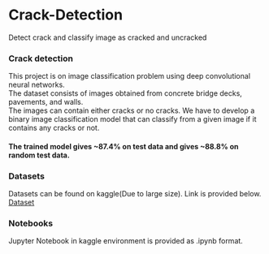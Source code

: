 # Crack-Detection
Detect crack and classify image as cracked and uncracked

### Crack detection
This project is on image classification problem using deep convolutional neural networks.\
The dataset consists of images obtained from concrete bridge decks, pavements, and walls.\
The images can contain either cracks or no cracks. We have to develop a binary image
classification model that can classify from a given image if it contains any cracks or not.
#### The trained model gives ~87.4% on test data and gives ~88.8% on random test data.

### Datasets
Datasets can be found on kaggle(Due to large size). Link is provided below.\
[Dataset](https://www.kaggle.com/c/crack-identification-ce784a-2020-iitk/data)

### Notebooks
Jupyter Notebook in kaggle environment is provided as .ipynb format.
